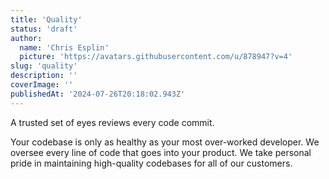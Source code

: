 ```yaml
---
title: 'Quality'
status: 'draft'
author:
  name: 'Chris Esplin'
  picture: 'https://avatars.githubusercontent.com/u/878947?v=4'
slug: 'quality'
description: ''
coverImage: ''
publishedAt: '2024-07-26T20:18:02.943Z'
---
```


A trusted set of eyes reviews every code commit.

Your codebase is only as healthy as your most over-worked developer. We oversee every line of code that goes into your product. We take personal pride in maintaining high-quality codebases for all of our customers.